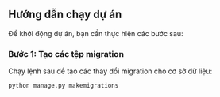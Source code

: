 ## Hướng dẫn chạy dự án

Để khởi động dự án, bạn cần thực hiện các bước sau:

### Bước 1: Tạo các tệp migration
Chạy lệnh sau để tạo các thay đổi migration cho cơ sở dữ liệu:

```bash
python manage.py makemigrations

